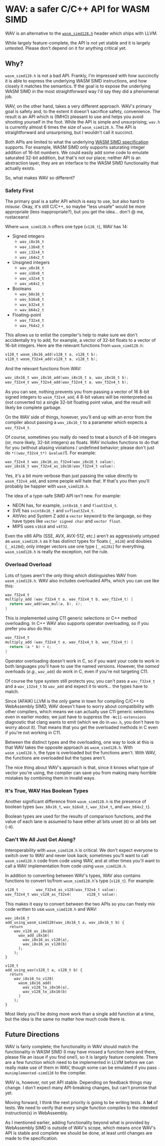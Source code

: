 # WAV: a safer C/C++ API for WASM SIMD

WAV is an alternative to the
[`wasm_simd128.h`](https://github.com/llvm/llvm-project/blob/main/clang/lib/Headers/wasm_simd128.h)
header which ships with LLVM.

While largely feature-complete, the API is not yet stable and it is
largely untested.  Please don't depend on it for anything critical
yet.

## Why?

`wasm_simd128.h` is not a bad API.  Frankly, I'm impressed with how
succinctly it is able to express the underlying WASM SIMD
instructions, and how closely it matches the semantics.  If the goal
is to expose the underlying WASM SIMD in the most straightforward way
I'd say they did a phenomenal job.

WAV, on the other hand, takes a very different approach.  WAV's
primary goal is safety and, to the extent it doesn't sacrifice safety,
convenience.  The result is an API which is (IMHO) pleasant to use and
helps you avoid shooting yourself in the foot.  While the API is
simple and unsurprising, `wav.h` is currently almost 6 times the
size of `wasm_simd128.h`.  The API is straightforward and unsurprising,
but I wouldn't call it succinct.

Both APIs are limited to what the underlying [WASM SIMD
specification](https://github.com/WebAssembly/simd/) supports.  For
example, WASM SIMD only supports saturating integer addition of 16-bit
numbers.  We could easily add some code to emulate saturated 32-bit
addition, but that's not our place; neither API is an abstraction
layer, they are an interface to the WASM SIMD functionality that
actually exists.

So, what makes WAV so different?

### Safety First

The primary goal is a safer API which is easy to use, but also hard to
*misuse*.  Okay, it's still C/C++, so maybe "less unsafe" would be
more appropriate (less inappropriate?), but you get the idea… don't @
me, rustaceans!

Where `wasm_simd128.h` offers one type (`v128_t`), WAV has 14:

 * Signed integers
   * `wav_i8x16_t`
   * `wav_i16x8_t`
   * `wav_i32x4_t`
   * `wav_i64x2_t`
 * Unsigned integers
   * `wav_u8x16_t`
   * `wav_u16x8_t`
   * `wav_u32x4_t`
   * `wav_u64x2_t`
 * Booleans
   * `wav_b8x16_t`
   * `wav_b16x8_t`
   * `wav_b32x4_t`
   * `wav_b64x2_t`
 * Floating-point
   * `wav_f32x4_t`
   * `wav_f64x2_t`

This allows us to enlist the compiler's help to make sure we don't
accidentally try to add, for example, a vector of 32-bit floats to a
vector of 16-bit integers.  Here are the relevant functions from
`wasm_simd128.h`:

```c
v128_t wasm_i8x16_add(v128_t a, v128_t b);
v128_t wasm_f32x4_add(v128_t a, v128_t b);
```

And the relevant functions from WAV:

```c
wav_i8x16_t wav_i8x16_add(wav_i8x16_t a, wav_i8x16_t b);
wav_f32x4_t wav_f32x4_add(wav_f32x4_t a, wav_f32x4_t b);
```

As you can see, nothing prevents you from passing a vector of 16 8-bit
signed integers to `wasm_f32x4_add`; 4 8-bit values will be
reinterpreted as (not converted to) a single 32-bit floating point
value, and the result will likely be complete garbage.

On the WAV side of things, however, you'll end up with an error from
the compiler about passing a `wav_i8x16_t` to a parameter which
expects a `wav_f32x4_t`.

Of course, sometimes you really do need to treat a bunch of 8-bit
integers (or, more likely, 32-bit integers) as floats.  WAV includes
functions to do that for you (without aliasing violations / undefined
behavior; please don't just do `*((wav_f32x4_t*) &value)`!).  For
example:

```c
wav_f32x4_t wav_i8x16_as_f32x4(wav_i8x16_t value);
wav_i8x16_t wav_f32x4_as_i8x16(wav_f32x4_t value);
```

Yes, it's a bit more verbose than just passing the value directly to
`wasm_f32x4_add`, and some people will hate that.  If that's you then
you'll probably be happier with `wasm_simd128.h`.

The idea of a type-safe SIMD API isn't new.  For example:

 * NEON has, for example, `int8x16_t` and `float32x4_t`.
 * SVE has `svint8x16_t` and `svfloat32x4_t`.
 * AltiVec and System Z add a `vector` keyword to the language, so
   they have types like `vector signed char` and `vector float`.
 * MIPS uses `v16i8` and `v4f32`.

Even the x86 APIs (SSE, AVX, AVX-512, etc.) aren't as aggressively
untyped as `wasm_simd128.h` as it has distinct types for floats
(`__m128`) and doubles (`__m128d`); only integer vectors use one type
(`__m128i`) for everything.  `wasm_simd128.h` is really the exception,
not the rule.

### Overload Overload

Lots of types aren't the only thing which distinguishes WAV from
`wasm_simd128.h`.  WAV also includes overloaded APIs, which you can
use like this:

```c
wav_f32x4_t
multiply_add (wav_f32x4_t a, wav_f32x4_t b, wav_f32x4_t) {
  return wav_add(wav_mul(a, b), c);
}
```

This is implemented using C11 generic selections or C++ method
overloading.  In C++ WAV also supports operator overloading, so if
you prefer you also do this:

```c
wav_f32x4_t
multiply_add (wav_f32x4_t a, wav_f32x4_t b, wav_f32x4_t) {
  return (a * b) + c;
}
```

Operator overloading doesn't work in C, so if you want your code to
work in both languages you'll have to use the named versions.
However, the *named* overloads (*e.g.*, `wav_add`) do work in C,
even if you're not targeting C11.

Of course the type system still protects you; you can't pass a
`wav_f32x4_t` and a `wav_i32x4_t` to `wav_add` and expect it to
work… the types have to match.

Since (AFAIK) LLVM is the only game in town for compiling C/C++ to
WebAssembly SIMD, WAV doesn't have to worry about compatibility with
other compilers, which means we can actually use C11 generic
selections even in earlier modes; we just have to suppress the
`-Wc11-extensions` diagnostic that clang wants to emit (which we do in
`wav.h`, you don't have to worry about it).  That means that you get
the overloaded methods in C even if you're not working in C11.

Between the distinct types and the overloading, one way to look at
this is that WAV takes the opposite approach as `wasm_simd128.h`.
With `wasm_simd128.h`, the type is overloaded but the functions
aren't.  With WAV, the functions are overloaded but the types
aren't.

The nice thing about WAV's approach is that, since it knows what
type of vector you're using, the compiler can save you from making
many horrible mistakes by combining them in invalid ways.

### It's True, WAV Has Boolean Types

Another significant difference from `wasm_simd128.h` is the presence
of boolean types (`wav_b8x16_t`, `wav_b16x8_t`, `wav_32x4_t`,
and `wav_b64x2_t`).

Boolean types are used for the results of comparison functions, and
the value of each lane is assumed to have either all bits unset (`0`)
or all bits set (`~0`).

### Can't We All Just Get Along?

Interoperability with `wasm_simd128.h` is critical.  We don't expect
everyone to switch over to WAV and never look back; sometimes you'll
want to call `wasm_simd128.h` code from code using WAV, and at other
times you'll want to call a WAV implementation from code using
`wasm_simd128.h`.

In addition to converting between WAV's types, WAV also contains
functions to convert to/from `wasm_simd128.h`'s type (`v128_t`).  For
example:

```c
v128_t        wav_f32x4_as_v128(wav_f32x4_t value);
wav_f32x4_t wav_v128_as_f32x4(       v128_t value);
```

This makes it easy to convert between the two APIs so you can freely
mix code written to use `wasm_simd128.h` and WAV:

```
wav_i8x16_t
add_using_wasm_simd128(wav_i8x16_t a, wav_i8x16_t b) {
  return
    wav_v128_as_i8x16(
      wav_add_i8x16(
        wav_i8x16_as_v128(a),
        wav_i8x16_as_v128(b)
      );
    );
}

v128_t
add_using_wav(v128_t a, v128_t b) {
  return
    wav_i8x16_to_v128(
      wasm_i8x16_add(
        wav_v128_to_i8x16(a),
        wav_v128_to_i8x16(b)
      )
    );
}
```

Most likely you'll be doing more work than a single add function at a
time, but the idea is the same no matter how much code there is.

## Future Directions

WAV is fairly complete; the functionality in WAV should match the
functionality in WASM SIMD (I may have missed a function here and
there, please file an issue if you find one!), so it is largely
feature complete.  There are a few function which need to be
implemented in LLVM before we can really make use of them in WAV,
though some can be emulated if you pass `-munimplemented-simd128` to
the compiler.

WAV is, however, not yet API stable.  Depending on feedback things
may change.  I don't expect many API-breaking changes, but can't
promise that yet.

Moving forward, I think the next priority is going to be writing
tests.  A **lot** of tests.  We need to verify that every single
function compiles to the intended instruction(s) in WebAssembly.

As I mentioned earlier, adding functionality beyond what is provided
by WebAssembly SIMD is outside of WAV's scope, which means once
WAV's API is stable and complete we should be done, at least until
changes are made to the specification.
